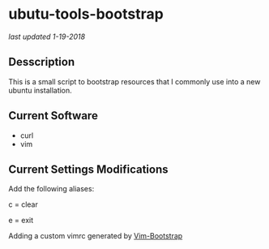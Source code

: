 # ubutu-tools-bootstrap
*last updated 1-19-2018*

## Desscription
This is a small script to bootstrap resources that I commonly use into a new ubuntu installation.

## Current Software
* curl
* vim

## Current Settings Modifications
Add the following aliases:

c = clear

e = exit

Adding a custom vimrc generated by [Vim-Bootstrap][vim-bootstrap]

<!-- This section is for link defenitions -->
[vim-bootstrap]: http://www.vim-bootstrap.com/